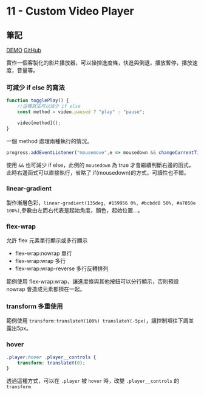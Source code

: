 # 11 - Custom Video Player

## 筆記

[DEMO](https://weiyuan1993.github.io/JavaScript30/11-Custom-Video-Player)
[GitHub](https://github.com/weiyuan1993/JavaScript30/tree/master/11-Custom-Video-Player)

實作一個客製化的影片播放器，可以操控進度條，快進與倒退，播放暫停，播放速度，音量等。

<!--more-->

### 可減少 if else 的寫法

```javascript
function togglePlay() {
    //這種寫法可以減少 if else
    const method = video.paused ? "play" : "pause";

    video[method]();
}
```
一個 method 處理兩種執行的情況。


```javascript
progress.addEventListener("mousemove",e => mousedown && changeCurrentTime(e));
```

使用 `&&` 也可減少 if else，此例的 `mousedown` 為 true 才會繼續判斷右邊的函式，此時右邊函式可以直接執行，省略了 if(mousedown)的方式，可讀性也不錯。

### linear-gradient
製作漸層色彩，`linear-gradient(135deg, #159956 0%, #bcbdd8 50%, #a7850e 100%)`,參數由左而右代表是起始角度，顏色，起始位置...。

### flex-wrap
允許 flex 元素單行顯示或多行顯示
- flex-wrap:nowrap 單行
- flex-wrap:wrap 多行
- flex-wrap:wrap-reverse 多行反轉排列

範例使用 flex-wrap:wrap，讓進度條與其他按鈕可以分行顯示，否則預設 nowrap 會造成元素都擠在一起。

### transform 多重使用

範例使用 `transform:translateY(100%) translateY(-5px)`，讓控制項往下調並露出5px。

### hover
```css
.player:hover .player__controls {
    transform: translateY(0);
}
```
透過這種方式，可以在 `.player` 被 `hover` 時，改變 `.player__controls` 的 `transform`